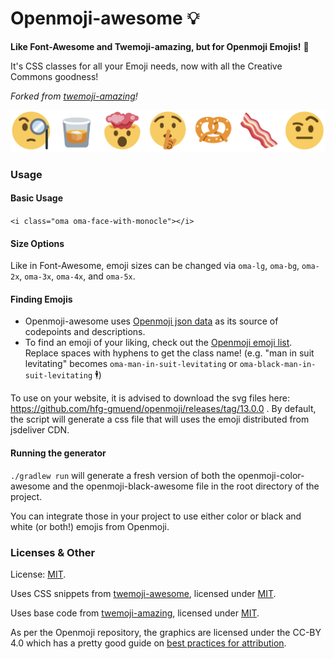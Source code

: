 # Openmoji-awesome 💡

**Like Font-Awesome and Twemoji-amazing, but for Openmoji Emojis!** 🌟

It's CSS classes for all your Emoji needs, now with all the Creative Commons goodness!

_Forked from [twemoji-amazing](https://github.com/SebastianAigner/twemoji-amazing)!_

![openmoji-banner](openmoji-banner.png)

### Usage

#### Basic Usage

`<i class="oma oma-face-with-monocle"></i>`

#### Size Options

Like in Font-Awesome, emoji sizes can be changed via `oma-lg`, `oma-bg`, `oma-2x`, `oma-3x`, `oma-4x`, and `oma-5x`.

#### Finding Emojis

- Openmoji-awesome uses [Openmoji json data](https://github.com/hfg-gmuend/openmoji/blob/master/data/openmoji.json) as its source of codepoints and descriptions.
- To find an emoji of your liking, check out the [Openmoji emoji list](https://openmoji.org/library/). Replace spaces with hyphens to get the class name! (e.g. "man in suit levitating" becomes `oma-man-in-suit-levitating` or `oma-black-man-in-suit-levitating` 🕴)

To use on your website, it is advised to download the svg files here: https://github.com/hfg-gmuend/openmoji/releases/tag/13.0.0 .
By default, the script will generate a css file that will uses the emoji distributed from jsdeliver CDN.


#### Running the generator

`./gradlew run` will generate a fresh version of both the openmoji-color-awesome and the openmoji-black-awesome file in the root directory of the project.

You can integrate those in your project to use either color or black and white (or both!) emojis from Openmoji.

### Licenses & Other

License: [MIT](https://mit-license.org/).

Uses CSS snippets from [twemoji-awesome](https://github.com/ellekasai/twemoji-awesome), licensed under [MIT](http://ellekasai.mit-license.org/).

Uses base code from [twemoji-amazing](https://github.com/SebastianAigner/twemoji-amazing), licensed under [MIT](https://mit-license.org/).

As per the Openmoji repository, the graphics are licensed under the CC-BY 4.0 which has a pretty good guide on [best practices for attribution](https://wiki.creativecommons.org/Best_practices_for_attribution).
